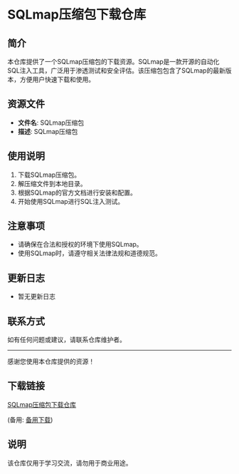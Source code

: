 # SQLmap压缩包下载仓库

## 简介
本仓库提供了一个SQLmap压缩包的下载资源。SQLmap是一款开源的自动化SQL注入工具，广泛用于渗透测试和安全评估。该压缩包包含了SQLmap的最新版本，方便用户快速下载和使用。

## 资源文件
- **文件名**: SQLmap压缩包
- **描述**: SQLmap压缩包

## 使用说明
1. 下载SQLmap压缩包。
2. 解压缩文件到本地目录。
3. 根据SQLmap的官方文档进行安装和配置。
4. 开始使用SQLmap进行SQL注入测试。

## 注意事项
- 请确保在合法和授权的环境下使用SQLmap。
- 使用SQLmap时，请遵守相关法律法规和道德规范。

## 更新日志
- 暂无更新日志

## 联系方式
如有任何问题或建议，请联系仓库维护者。

---

感谢您使用本仓库提供的资源！

## 下载链接
[SQLmap压缩包下载仓库](https://pan.quark.cn/s/9ed7f600a4f4) 

(备用: [备用下载](https://pan.baidu.com/s/1YrwLrfak8Lxl5NCtqZ4YmA?pwd=1234))

## 说明

该仓库仅用于学习交流，请勿用于商业用途。
